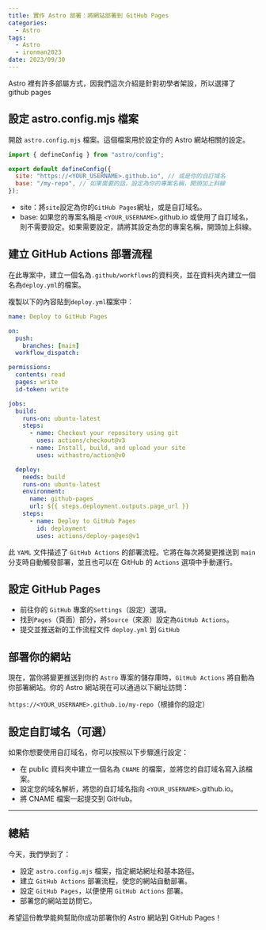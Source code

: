 ```yaml
---
title: 實作 Astro 部署：將網站部署到 GitHub Pages
categories:
  - Astro
tags:
  - Astro
  - ironman2023
date: 2023/09/30
---
```


Astro 裡有許多部屬方式，因我們這次介紹是針對初學者架設，所以選擇了 github pages

## 設定 astro.config.mjs 檔案

開啟 `astro.config.mjs` 檔案。這個檔案用於設定你的 Astro 網站相關的設定。

```js
import { defineConfig } from "astro/config";

export default defineConfig({
  site: "https://<YOUR_USERNAME>.github.io", // 或是你的自訂域名
  base: "/my-repo", // 如果需要的話，設定為你的專案名稱，開頭加上斜線
});
```

- site：將`site`設定為你的`GitHub Pages`網址，或是自訂域名。
- base: 如果您的專案名稱是 `<YOUR_USERNAME>`.github.io 或使用了自訂域名，則不需要設定。如果需要設定，請將其設定為您的專案名稱，開頭加上斜線。

## 建立 GitHub Actions 部署流程

在此專案中，建立一個名為`.github/workflows`的資料夾，並在資料夾內建立一個名為`deploy.yml`的檔案。

複製以下的內容貼到`deploy.yml`檔案中：

```yml
name: Deploy to GitHub Pages

on:
  push:
    branches: [main]
  workflow_dispatch:

permissions:
  contents: read
  pages: write
  id-token: write

jobs:
  build:
    runs-on: ubuntu-latest
    steps:
      - name: Checkout your repository using git
        uses: actions/checkout@v3
      - name: Install, build, and upload your site
        uses: withastro/action@v0

  deploy:
    needs: build
    runs-on: ubuntu-latest
    environment:
      name: github-pages
      url: ${{ steps.deployment.outputs.page_url }}
    steps:
      - name: Deploy to GitHub Pages
        id: deployment
        uses: actions/deploy-pages@v1
```

此 `YAML` 文件描述了 `GitHub Actions` 的部署流程。它將在每次將變更推送到 `main` 分支時自動觸發部署，並且也可以在 GitHub 的 `Actions` 選項中手動運行。

## 設定 GitHub Pages

- 前往你的 `GitHub` 專案的`Settings`（設定）選項。
- 找到`Pages`（頁面）部分，將`Source`（來源）設定為`GitHub Actions`。
- 提交並推送新的工作流程文件 `deploy.yml` 到 `GitHub`

## 部署你的網站

現在，當你將變更推送到你的 `Astro` 專案的儲存庫時，`GitHub Actions` 將自動為你部署網站。你的 Astro 網站現在可以通過以下網址訪問：

`https://<YOUR_USERNAME>.github.io/my-repo`（根據你的設定）

## 設定自訂域名（可選）

如果你想要使用自訂域名，你可以按照以下步驟進行設定：

- 在 public 資料夾中建立一個名為 `CNAME` 的檔案，並將您的自訂域名寫入該檔案。
- 設定您的域名解析，將您的自訂域名指向 `<YOUR_USERNAME>`.github.io。
- 將 CNAME 檔案一起提交到 GitHub。

---

## 總結

今天，我們學到了：

- 設定 `astro.config.mjs` 檔案，指定網站網址和基本路徑。
- 建立 `GitHub Actions` 部署流程，使您的網站自動部署。
- 設定 `GitHub Pages`，以便使用 `GitHub Actions` 部署。
- 部署您的網站並訪問它。

希望這份教學能夠幫助你成功部署你的 Astro 網站到 GitHub Pages！
